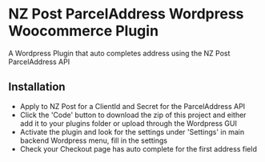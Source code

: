 # NZ Post ParcelAddress Wordpress Woocommerce Plugin
A Wordpress Plugin that auto completes address using the NZ Post ParcelAddress API

## Installation
- Apply to NZ Post for a ClientId and Secret for the ParcelAddress API
- Click the 'Code' button to download the zip of this project and either add it to your plugins folder or upload through the Wordpress GUI
- Activate the plugin and look for the settings under 'Settings' in main backend Wordpress menu, fill in the settings
- Check your Checkout page has auto complete for the first address field
